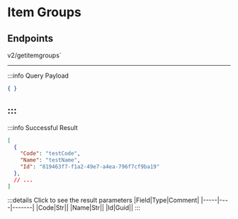 # Item Groups

## Endpoints

<!--@include: @/dist/md/api_url.md-->v2/getitemgroups`

---
:::info Query Payload
```json
{ }
```
:::
---
:::info Successful Result
```json
[
  {
    "Code": "testCode",
    "Name": "testName",
    "Id": "819463f7-f1a2-49e7-a4ea-796f7cf9ba19"
  },
  // ...
]
```
:::details Click to see the result parameters
|Field|Type|Comment|
|-----|----|-------|
|Code|Str||	
|Name|Str||	
|Id|Guid||
:::